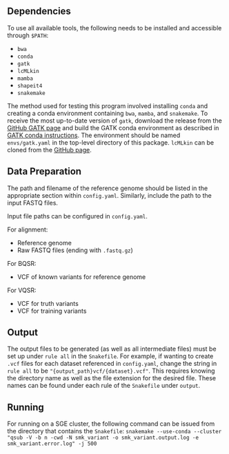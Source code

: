 

## Dependencies

To use all available tools, the following needs to be installed and accessible through `$PATH`:
* `bwa`
* `conda`
* `gatk`
* `lcMLkin`
* `mamba`
* `shapeit4`
* `snakemake`

The method used for testing this program involved installing `conda` and creating a conda environment containing `bwa`, `mamba`, and `snakemake`. To receive the most up-to-date version of `gatk`, download the release from the [GitHub GATK page](https://github.com/broadinstitute/gatk/releases) and build the GATK conda environment as described in [GATK conda instructions](https://gatk.broadinstitute.org/hc/en-us/articles/360035889851--How-to-Install-and-use-Conda-for-GATK4). The environment should be named `envs/gatk.yaml` in the top-level directory of this package. `lcMLkin` can be cloned from the [GitHub page](https://github.com/COMBINE-lab/maximum-likelihood-relatedness-estimation).


## Data Preparation

The path and filename of the reference genome should be listed in the appropriate section within `config.yaml`. Similarly, include the path to the input FASTQ files.

Input file paths can be configured in `config.yaml`.

For alignment:
* Reference genome
* Raw FASTQ files (ending with `.fastq.gz`)

For BQSR:
* VCF of known variants for reference genome

For VQSR:
* VCF for truth variants
* VCF for training variants


## Output

The output files to be generated (as well as all intermediate files) must be set up under `rule all` in the `Snakefile`. For example, if wanting to create `.vcf` files for each dataset referenced in `config.yaml`, change the string in `rule all` to be `"{output_path}vcf/{dataset}.vcf"`. This requires knowing the directory name as well as the file extension for the desired file. These names can be found under each rule of the `Snakefile` under `output`.


## Running

For running on a SGE cluster, the following command can be issued from the directory that contains the `Snakefile`:
`snakemake --use-conda --cluster "qsub -V -b n -cwd -N smk_variant -o smk_variant.output.log -e smk_variant.error.log" -j 500`

